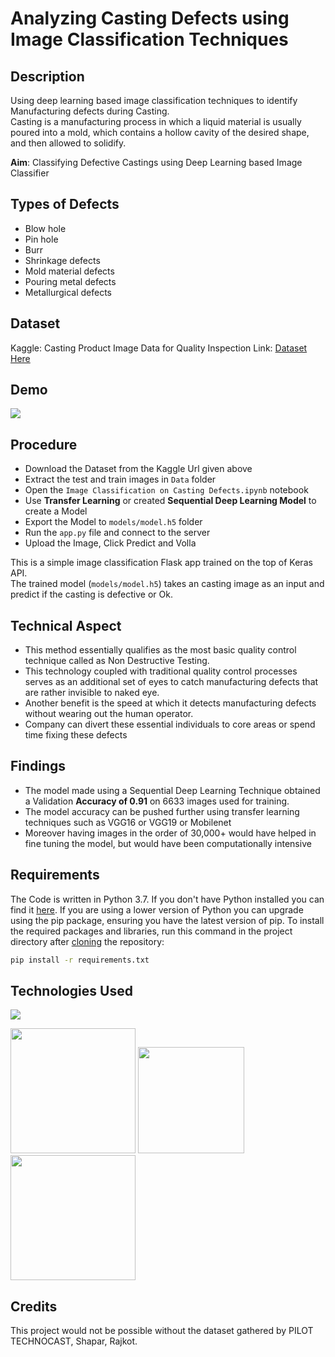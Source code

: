 # Analyzing Casting Defects using Image Classification Techniques

## Description
Using deep learning based image classification techniques to identify Manufacturing defects during Casting. <br>
Casting is a manufacturing process in which a liquid material is usually poured into a mold, which contains a hollow cavity of the desired shape, and then allowed to solidify.

**Aim**: Classifying Defective Castings using Deep Learning based Image Classifier

## Types of Defects
* Blow hole
* Pin hole
* Burr
* Shrinkage defects
* Mold material defects 
* Pouring metal defects
* Metallurgical defects

## Dataset
Kaggle: Casting Product Image Data for Quality Inspection
Link: [Dataset Here](https://www.kaggle.com/ravirajsinh45/real-life-industrial-dataset-of-casting-product)

## Demo
![](video.gif)

## Procedure
* Download the Dataset from the Kaggle Url given above
* Extract the test and train images in `Data` folder 
* Open the `Image Classification on Casting Defects.ipynb` notebook
* Use **Transfer Learning** or created **Sequential Deep Learning Model** to create a Model
* Export the Model to `models/model.h5` folder
* Run the `app.py` file and connect to the server 
* Upload the Image, Click Predict and Volla 
   
This is a simple image classification Flask app trained on the top of Keras API. <br>
The trained model (`models/model.h5`) takes an casting image as an input and predict if the casting is defective or Ok.

## Technical Aspect
* This method essentially qualifies as the most basic quality control technique called as Non Destructive Testing.
* This technology coupled with traditional quality control processes serves as an additional set of eyes to catch manufacturing defects that are rather invisible to naked eye.
* Another benefit is the speed at which it detects manufacturing defects without wearing out the human operator.
* Company can divert these essential individuals to core areas or spend time fixing these defects 

## Findings
* The model made using a Sequential Deep Learning Technique obtained a Validation **Accuracy of 0.91** on 6633 images used for training.
* The model accuracy can be pushed further using transfer learning techniques such as VGG16 or VGG19 or Mobilenet
* Moreover having images in the order of 30,000+ would have helped in fine tuning the model, but would have been computationally intensive 

## Requirements
The Code is written in Python 3.7. If you don't have Python installed you can find it [here](https://www.python.org/downloads/). If you are using a lower version of Python you can upgrade using the pip package, ensuring you have the latest version of pip. To install the required packages and libraries, run this command in the project directory after [cloning](https://www.howtogeek.com/451360/how-to-clone-a-github-repository/) the repository:
```bash
pip install -r requirements.txt
```

## Technologies Used

![](https://forthebadge.com/images/badges/made-with-python.svg)

[<img target="_blank" src="https://keras.io/img/logo.png" width=200>](https://keras.io/) [<img target="_blank" src="https://flask.palletsprojects.com/en/1.1.x/_images/flask-logo.png" width=170>](https://flask.palletsprojects.com/en/1.1.x/) [<img target="_blank" src="https://www.quintagroup.com/blog/blog-images/machine-learning-libraries/tensorflow.png/@@images/image.png" width=200>](https://github.com/tensorflow/tensorflow) 

## Credits
This project would not be possible without the dataset gathered by PILOT TECHNOCAST, Shapar, Rajkot. 
